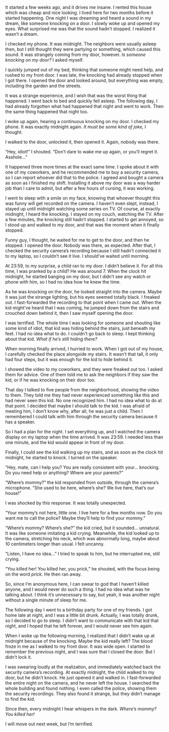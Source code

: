 It started a few weeks ago, and it drives me insane. I rented this house which was cheap and nice looking. I lived here for two months before it started happening. One night I was dreaming and heard a sound in my dream, like someone knocking on a door. I slowly woke up and opened my eyes. What surprised me was that the sound hadn’t stopped. I realized it wasn’t a dream. 

I checked my phone. It was midnight. The neighbors were usually asleep then, but I still thought they were partying or something, which caused this sound. It was strangely coming from my door, however. *Is someone knocking on my door?* I asked myself. 

I quickly jumped out of my bed, thinking that someone might need help, and rushed to my front door. I was late, the knocking had already stopped when I got there. I opened the door and looked around, but everything was empty, including the garden and the streets. 

It was a strange experience, and I wish that was the worst thing that happened. I went back to bed and quickly fell asleep. The following day, I had already forgotten what had happened that night and went to work. Then the same thing happened that night too.

I woke up again, hearing a continuous knocking on my door. I checked my phone. It was exactly midnight again. *It must be some kind of joke,* I thought.

I walked to the door, unlocked it, then opened it. Again, nobody was there. 

“Hey, idiot!” I shouted. “Don’t dare to wake me up again, or you’ll regret it. Asshole…”

It happened three more times at the exact same time. I spoke about it with one of my coworkers, and he recommended me to buy a security camera, so I can report whoever did that to the police. I agreed and bought a camera as soon as I finished my shift. Installing it above my door was a way harder job than I care to admit, but after a few hours of cursing, it was working. 

I went to sleep with a smile on my face, knowing that whoever thought this was funny will get recorded on the camera. I haven’t even slept, instead, I stayed up until midnight watching some series on TV. Of course, at exactly midnight, I heard the knocking. I stayed on my couch, watching the TV. After a few minutes, the knocking still hadn’t stopped. I started to get annoyed, so I stood up and walked to my door, and that was the moment when it finally stopped.

Funny guy, I thought, he waited for me to get to the door, and then he stopped. I opened the door. Nobody was there, as expected. After that, I checked the security camera’s recording because I still hadn’t connected it to my laptop, so I couldn’t see it live. I should’ve waited until morning. 

At 23:59, to my surprise, a child ran to my door. I didn’t believe it. For all this time, I was pranked by a child? He was around 7. When the clock hit midnight, he started banging on my door, but I didn’t see any watch or phone with him, so I had no idea how he knew the time. 

As he was knocking on the door, he looked straight into the camera. Maybe it was just the strange lighting, but his eyes seemed totally black. I freaked out. I fast-forwarded the recording to that point when I came out. When the kid might’ve heard that I was coming, he jumped down from the stairs and crouched down behind it, then I saw myself opening the door. 

I was terrified. The whole time I was looking for someone and shouting like some kind of idiot, that kid was hiding behind the stairs, just beneath my feet. I had no idea what to do. I couldn’t go back to sleep. I kept thinking about that kid. *What if he’s still hiding there?*

When morning finally arrived, I hurried to work. When I got out of my house, I carefully checked the place alongside my stairs. It wasn’t that tall, it only had four steps, but it was enough for the kid to hide behind it. 

I showed the video to my coworkers, and they were freaked out too. I asked them for advice. One of them told me to ask the neighbors if they saw the kid, or if he was knocking on their door too. 

That day I talked to five people from the neighborhood, showing the video to them. They told me they had never experienced something like this and had never seen this kid. No one recognized him. I had no idea what to do at that point. I decided that maybe I should talk to the kid. I was afraid of meeting him, I don’t know why, after all, he was just a child. Then I remembered I could talk with him through the security camera because it has a speaker.

So I had a plan for the night. I set everything up, and I watched the camera display on my laptop when the time arrived. It was 23:59. I needed less than one minute, and the kid would appear in front of my door. 

Finally, I could see the kid walking up my stairs, and as soon as the clock hit midnight, he started to knock. I turned on the speaker.

“Hey, mate, can I help you? You are really consistent with your… knocking. Do you need help or anything? Where are your parents?”

“Where’s mommy?” the kid responded from outside, through the camera’s microphone. “She used to be here, where’s she? We live here, that’s our house!”

I was shocked by this response. It was totally unexpected. 

“Your mommy’s not here, little one. I live here for a few months now. Do you want me to call the police? Maybe they’ll help to find your mommy.”

“Where’s mommy? Where’s she?” the kid cried, but it sounded… unnatural. It was like someone imitating a kid crying. Meanwhile, the kid looked up to the camera, stretching his neck, which was abnormally long, maybe about 10 centimeters longer than usual. I felt uncanny. 

“Listen, I have no idea…” I tried to speak to him, but he interrupted me, still crying.

“You killed her! You killed her, you prick,” he shouted, with the focus being on the word *prick.* He then ran away.

So, since I’m anonymous here, I can swear to god that I haven’t killed anyone, and I would never do such a thing. I had no idea what was he talking about. I think it’s unnecessary to say, but yeah, it was another night without a single minute of sleep for me.

The following day I went to a birthday party for one of my friends. I got home late at night, and I was a little bit drunk. Actually, I was totally drunk, so I decided to go to sleep. I didn’t want to communicate with that kid that night, and I hoped that he left forever, and I would never see him again. 

When I woke up the following morning, I realized that I didn’t wake up at midnight because of the knocking. Maybe the kid really left? The blood froze in me as I walked to my front door. It was wide open. I started to remember the previous night, and I was sure that I closed the door. But I didn’t lock it.

I was swearing loudly at the realization, and immediately watched back the security camera’s recording. At exactly midnight, the child walked to my door, but he didn’t knock. He just opened it and walked in. I fast-forwarded the entire night on the camera, and he never left the house. I searched the whole building and found nothing. I even called the police, showing them the security recordings. They also found it strange, but they didn’t manage to find the kid. 

Since then, every midnight I hear whispers in the dark. *Where’s mommy? You killed her!*

I will move out next week, but I’m terrified.